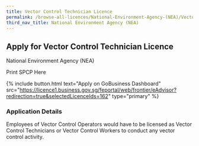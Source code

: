 ```yaml
---
title: Vector Control Technician Licence
permalink: /browse-all-licences/National-Environment-Agency-(NEA)/Vector-Control-Technician-Licence
third_nav_title: National Environment Agency (NEA)
---
```


## Apply for Vector Control Technician Licence

National Environment Agency (NEA)

Print SPCP Here

{% include button.html text="Apply on GoBusiness Dashboard" src="https://licence1.business.gov.sg/feportal/web/frontier/eAdvisor?redirection=true&selectedLicenceIds=162" type="primary" %}

### Application Details
<p>Employees of Vector Control Operators would have to be licensed as Vector Control Technicians or Vector Control Workers to conduct any vector control activity.</p>

